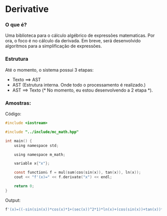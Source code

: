 # Derivative

### O que é?
Uma biblioteca para o cálculo algébrico de expressões matematicas. Por ora, o
foco é no cálculo da derivada. Em breve, será desenvolvido algoritmos para a
simplificação de expressões.

### Estrutura
Até o momento, o sistema possui 3 etapas:
- Texto ==> AST
- AST (Estrutura interna. Onde todo o processamento é realizado.)
- AST ==> Texto
(* No momento, eu estou desenvolvendo a 2 etapa *).

### Amostras:
Código:
```C
#include <iostream>

#include "../include/mc_math.hpp"

int main() {
    using namespace std;

    using namespace m_math;

    variable x{"x"};

    const function& f = mul(sum(cos(sin(x)), tan(x)), ln(x));
    cout << "f'(x)=" << f.derivate("x") << endl;

    return 0;
}
```

Output:
```bash
f'(x)=((-sin(sin(x))*cos(x)*1+(sec(x))^2*1)*ln(x)+(cos(sin(x))+tan(x))*(1/x)*1)
```